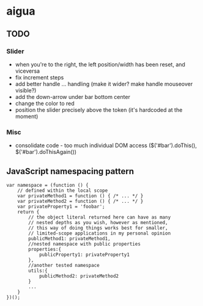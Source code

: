 # aigua

## TODO

### Slider

* when you're to the right, the left position/width has been reset, and viceversa
* fix increment steps
* add better handle ... handling (make it wider? make handle mouseover visible?)
* add the down-arrow under bar bottom center
* change the color to red
* position the slider precisely above the token (it's hardcoded at the moment)


### Misc
* consolidate code - too much individual DOM access ($('#bar').doThis(), $('#bar').doThisAgain())



## JavaScript namespacing pattern

    var namespace = (function () {
        // defined within the local scope
        var privateMethod1 = function () { /* ... */ }
        var privateMethod2 = function () { /* ... */ }
        var privateProperty1 = 'foobar';
        return {
            // the object literal returned here can have as many
            // nested depths as you wish, however as mentioned,
            // this way of doing things works best for smaller,
            // limited-scope applications in my personal opinion
            publicMethod1: privateMethod1,
            //nested namespace with public properties
            properties:{
                publicProperty1: privateProperty1
            },
            //another tested namespace
            utils:{
                publicMethod2: privateMethod2
            }
            ...
        }
    })();
